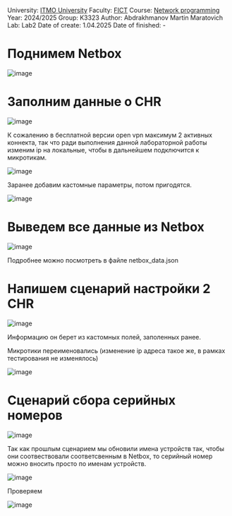 

University: [ITMO University](https://itmo.ru/ru/)
Faculty: [FICT](https://fict.itmo.ru)
Course: [Network programming](https://github.com/itmo-ict-faculty/introduction-in-routing)
Year: 2024/2025
Group: K3323
Author: Abdrakhmanov Martin Maratovich
Lab: Lab2
Date of create: 1.04.2025
Date of finished: - 


# Поднимем Netbox

![image](https://github.com/user-attachments/assets/57328434-c85d-4765-87c6-2b9cd2a1f5a3)


# Заполним данные о CHR

![image](https://github.com/user-attachments/assets/6231bdf5-7fbd-4ff1-ac86-4ee9186b5458)

К сожалению в бесплатной версии open vpn максимум 2 активных коннекта, так что ради выполнения данной лабораторной работы изменим ip на локальные, чтобы в дальнейшем подключится к микротикам.


![image](https://github.com/user-attachments/assets/414fd5b2-525b-4786-a37c-ff7390589c80)

Заранее добавим кастомные параметры, потом пригодятся.

![image](https://github.com/user-attachments/assets/ba08f36c-3484-4c5d-a929-80ec0c9f0876)

# Выведем все данные из Netbox 
![image](https://github.com/user-attachments/assets/cb959315-6f21-4368-8fee-2405555c0cc8)

Подробнее можно посмотреть в файле netbox_data.json

# Напишем сценарий настройки 2 CHR

![image](https://github.com/user-attachments/assets/d479d393-54e4-4f9d-8318-b185baf65f91)

Информацию он берет из кастомных полей, заполенных ранее.

Микротики переименовались (изменение ip адреса такое же, в рамках тестирования не изменялось)

![image](https://github.com/user-attachments/assets/ba646a1d-64b0-4065-8770-8d06d3f56818)



# Сценарий сбора серийных номеров

![image](https://github.com/user-attachments/assets/11ee5de1-cbc3-42d5-b5af-c45ba9d035e3)

Так как прошлым сценарием мы обновили имена устройств так, чтобы они соотвествовали соответсвенным в Netbox, то серийный номер можно вносить просто по именам устройств.

![image](https://github.com/user-attachments/assets/e1811167-8a37-4a34-a174-e21cddb9aaa4)

Проверяем

![image](https://github.com/user-attachments/assets/38cc0e48-c3a6-4d69-9a94-395c680d710f)






